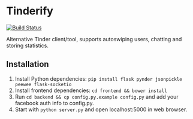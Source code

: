 # Tinderify

[![Build Status](https://travis-ci.org/taseppa/tinderify.svg?branch=master)](https://travis-ci.org/taseppa/tinderify)

Alternative Tinder client/tool, supports autoswiping users, chatting and storing statistics.

## Installation
1. Install Python dependencies: `pip install flask pynder jsonpickle peewee flask-socketio`
2. Install frontend dependencies: `cd frontend && bower install`
3. Run `cd backend && cp config.py.example config.py` and add your facebook auth info to config.py. 
4. Start with `python server.py` and open localhost:5000 in web browser.
